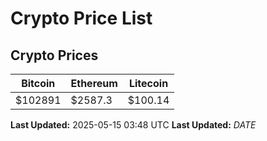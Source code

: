 # Crypto Price List

## Crypto Prices
| Bitcoin | Ethereum | Litecoin |
| ------- | -------- | -------- |
| $102891 | $2587.3 | $100.14 |
**Last Updated:** 2025-05-15 03:48 UTC
**Last Updated:** $DATE$
